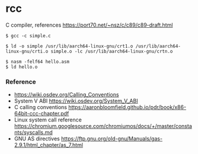 # rcc

C compiler, references https://port70.net/~nsz/c/c89/c89-draft.html

```
$ gcc -c simple.c

$ ld -o simple /usr/lib/aarch64-linux-gnu/crt1.o /usr/lib/aarch64-linux-gnu/crti.o simple.o -lc /usr/lib/aarch64-linux-gnu/crtn.o

$ nasm -felf64 hello.asm
$ ld hello.o
```

### Reference
* https://wiki.osdev.org/Calling_Conventions
* System V ABI https://wiki.osdev.org/System_V_ABI
* C calling conventions https://aaronbloomfield.github.io/pdr/book/x86-64bit-ccc-chapter.pdf
* Linux system call reference https://chromium.googlesource.com/chromiumos/docs/+/master/constants/syscalls.md
* GNU AS directives https://ftp.gnu.org/old-gnu/Manuals/gas-2.9.1/html_chapter/as_7.html
